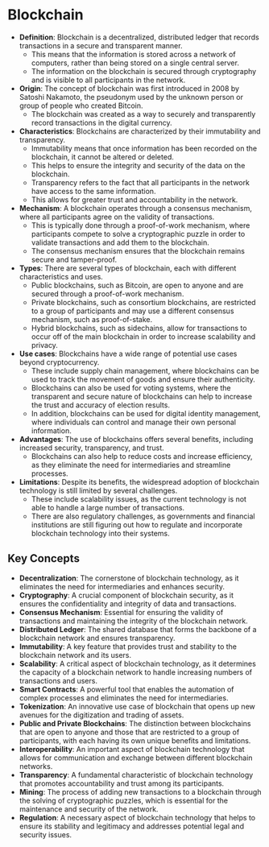 # Blockchain

- **Definition**: Blockchain is a decentralized, distributed ledger that records transactions in a secure and transparent manner.
  - This means that the information is stored across a network of computers, rather than being stored on a single central server.
  - The information on the blockchain is secured through cryptography and is visible to all participants in the network.
- **Origin**: The concept of blockchain was first introduced in 2008 by Satoshi Nakamoto, the pseudonym used by the unknown person or group of people who created Bitcoin.
  - The blockchain was created as a way to securely and transparently record transactions in the digital currency.
- **Characteristics**: Blockchains are characterized by their immutability and transparency.
  - Immutability means that once information has been recorded on the blockchain, it cannot be altered or deleted.
  - This helps to ensure the integrity and security of the data on the blockchain.
  - Transparency refers to the fact that all participants in the network have access to the same information.
  - This allows for greater trust and accountability in the network.
- **Mechanism**: A blockchain operates through a consensus mechanism, where all participants agree on the validity of transactions.
  - This is typically done through a proof-of-work mechanism, where participants compete to solve a cryptographic puzzle in order to validate transactions and add them to the blockchain.
  - The consensus mechanism ensures that the blockchain remains secure and tamper-proof.
- **Types**: There are several types of blockchain, each with different characteristics and uses.
  - Public blockchains, such as Bitcoin, are open to anyone and are secured through a proof-of-work mechanism.
  - Private blockchains, such as consortium blockchains, are restricted to a group of participants and may use a different consensus mechanism, such as proof-of-stake.
  - Hybrid blockchains, such as sidechains, allow for transactions to occur off of the main blockchain in order to increase scalability and privacy.
- **Use cases**: Blockchains have a wide range of potential use cases beyond cryptocurrency.
  - These include supply chain management, where blockchains can be used to track the movement of goods and ensure their authenticity.
  - Blockchains can also be used for voting systems, where the transparent and secure nature of blockchains can help to increase the trust and accuracy of election results.
  - In addition, blockchains can be used for digital identity management, where individuals can control and manage their own personal information.
- **Advantages**: The use of blockchains offers several benefits, including increased security, transparency, and trust.
  - Blockchains can also help to reduce costs and increase efficiency, as they eliminate the need for intermediaries and streamline processes.
- **Limitations**: Despite its benefits, the widespread adoption of blockchain technology is still limited by several challenges.
  - These include scalability issues, as the current technology is not able to handle a large number of transactions.
  - There are also regulatory challenges, as governments and financial institutions are still figuring out how to regulate and incorporate blockchain technology into their systems.

## Key Concepts

- **Decentralization**: The cornerstone of blockchain technology, as it eliminates the need for intermediaries and enhances security.
- **Cryptography**: A crucial component of blockchain security, as it ensures the confidentiality and integrity of data and transactions.
- **Consensus Mechanism**: Essential for ensuring the validity of transactions and maintaining the integrity of the blockchain network.
- **Distributed Ledger**: The shared database that forms the backbone of a blockchain network and ensures transparency.
- **Immutability**: A key feature that provides trust and stability to the blockchain network and its users.
- **Scalability**: A critical aspect of blockchain technology, as it determines the capacity of a blockchain network to handle increasing numbers of transactions and users.
- **Smart Contracts**: A powerful tool that enables the automation of complex processes and eliminates the need for intermediaries.
- **Tokenization**: An innovative use case of blockchain that opens up new avenues for the digitization and trading of assets.
- **Public and Private Blockchains**: The distinction between blockchains that are open to anyone and those that are restricted to a group of participants, with each having its own unique benefits and limitations.
- **Interoperability**: An important aspect of blockchain technology that allows for communication and exchange between different blockchain networks.
- **Transparency**: A fundamental characteristic of blockchain technology that promotes accountability and trust among its participants.
- **Mining**: The process of adding new transactions to a blockchain through the solving of cryptographic puzzles, which is essential for the maintenance and security of the network.
- **Regulation**: A necessary aspect of blockchain technology that helps to ensure its stability and legitimacy and addresses potential legal and security issues.
